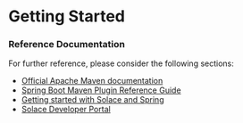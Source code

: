 # Getting Started

### Reference Documentation
For further reference, please consider the following sections:

* [Official Apache Maven documentation](https://maven.apache.org/guides/index.html)
* [Spring Boot Maven Plugin Reference Guide](https://docs.spring.io/spring-boot/docs/2.2.11.RELEASE/maven-plugin/)
* [Getting started with Solace and Spring](https://www.solace.dev/start-spring-io-help/)
* [Solace Developer Portal](https://solace.dev)

